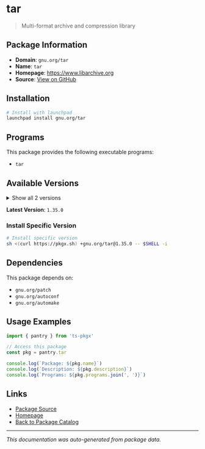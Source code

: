 # tar

> Multi-format archive and compression library

## Package Information

- **Domain**: `gnu.org/tar`
- **Name**: `tar`
- **Homepage**: https://www.libarchive.org
- **Source**: [View on GitHub](https://github.com/pkgxdev/pantry/tree/main/projects/gnu.org/tar/package.yml)

## Installation

```bash
# Install with launchpad
launchpad install gnu.org/tar
```

## Programs

This package provides the following executable programs:

- `tar`

## Available Versions

<details>
<summary>Show all 2 versions</summary>

- `1.35.0`, `1.34.0`

</details>

**Latest Version**: `1.35.0`

### Install Specific Version

```bash
# Install specific version
sh <(curl https://pkgx.sh) +gnu.org/tar@1.35.0 -- $SHELL -i
```

## Dependencies

This package depends on:

- `gnu.org/patch`
- `gnu.org/autoconf`
- `gnu.org/automake`

## Usage Examples

```typescript
import { pantry } from 'ts-pkgx'

// Access this package
const pkg = pantry.tar

console.log(`Package: ${pkg.name}`)
console.log(`Description: ${pkg.description}`)
console.log(`Programs: ${pkg.programs.join(', ')}`)
```

## Links

- [Package Source](https://github.com/pkgxdev/pantry/tree/main/projects/gnu.org/tar/package.yml)
- [Homepage](https://www.libarchive.org)
- [Back to Package Catalog](../../../package-catalog.md)

---

*This documentation was auto-generated from package data.*
